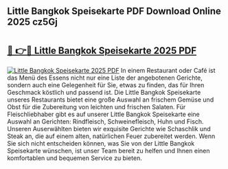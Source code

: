 ## Little Bangkok Speisekarte PDF Download Online 2025 cz5Gj

# <h2><a href="http://gc8ieb.nevu.top/?p=Little+Bangkok+Speisekarte">🔗 👉🔴 Little Bangkok Speisekarte 2025 PDF</a></h2>

[![Little Bangkok Speisekarte 2025 PDF](https://i.imgur.com/dBaPXMq.png)](http://gc8ieb.nevu.top/?p=Little+Bangkok+Speisekarte)
In einem Restaurant oder Café ist das Menü des Essens nicht nur eine Liste der angebotenen Gerichte, sondern auch eine Gelegenheit für Sie, etwas zu finden, das für Ihren Geschmack köstlich und passend ist. Die Little Bangkok Speisekarte unseres Restaurants bietet eine große Auswahl an frischem Gemüse und Obst für die Zubereitung von leichten und frischen Salaten. Für Fleischliebhaber gibt es auf unserer Little Bangkok Speisekarte eine Auswahl an Gerichten: Rindfleisch, Schweinefleisch, Huhn und Fisch. Unseren Auserwählten bieten wir exquisite Gerichte wie Schaschlik und Steak an, die auf einem alten, natürlichen Feuer zubereitet werden. Wenn Sie sich nicht entscheiden können, was Sie von der Little Bangkok Speisekarte wünschen, ist unser Team bereit zu helfen und Ihnen einen komfortablen und bequemen Service zu bieten.
